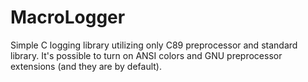 # MacroLogger
Simple C logging library utilizing only C89 preprocessor and standard library. It's possible to turn on ANSI colors and GNU preprocessor extensions (and they are by default).
